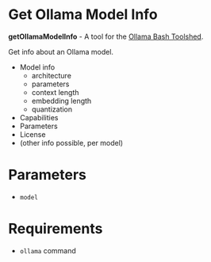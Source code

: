 # Get Ollama Model Info

**getOllamaModelInfo** - A tool for the [Ollama Bash Toolshed](../../).

Get info about an Ollama model. 

* Model info
  * architecture
  * parameters
  * context length
  * embedding length
  * quantization
* Capabilities
* Parameters
* License
* (other info possible, per model)

# Parameters

- ```model```

# Requirements

- ```ollama``` command
